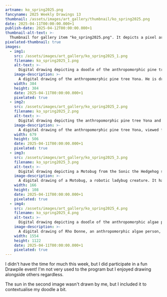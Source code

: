 ```yaml
---
artname: ko_spring2025.png
fancyname: 2025 Weekly Drawings 13
thumbnail: /assets/images/art_gallery/thumbnail/ko_spring2025.png
date: 2025-04-11T00:00:00.000+1
publish-date: 2025-04-12T00:00:00.000+1
thumbnail-alt-text: >-
  Thumbnail for gallery item "ko_spring2025.png". It depicts a pixel art drawing of a robotic ladybug creature.
pixelated-thumbnail: true
images:
  - img1:
    src: /assets/images/art_gallery/ko_spring2025_1.png
    filename: ko_spring2025_1.png
    alt-text: >-
      Digital drawing depicting a doodle of the anthropomorphic pine tree Yona.
    image-description: >-
      A digital drawing of the anthropomorphic pine tree Yona. He is drawn quite crudely, being a simple rectangle figure with stick limbs and a crudely drawn head. He has a blank expression with an open mouth.
    width: 384
    height: 384
    date: 2025-04-11T00:00:00.000+1
    pixelated: true
  - img2:
    src: /assets/images/art_gallery/ko_spring2025_2.png
    filename: ko_spring2025_2.png
    alt-text: >-
      Digital drawing depicting the anthropomorphic pine tree Yona and the sun.
    image-description: >-
      A digital drawing of the anthropomorphic pine tree Yona, viewed from behind as he points a finger at the sun accusingly. He is wearing purple latex shorts under a purple and gold robe which is mostly obscured by his long green hair. He is also wearing white and grey mechanical boots, and four rocket thrusters float behind him. The sun seems unphased by this. Towards the bottom of the image an orange cow and the top half of a bomb falling on something out of frame can be seen.
    width: 679
    height: 506
    date: 2025-04-11T00:00:00.000+1
    pixelated: true
  - img3:
    src: /assets/images/art_gallery/ko_spring2025_3.png
    filename: ko_spring2025_3.png
    alt-text: >-
      Digital drawing depicting a Motobug from the Sonic the Hedgehog series.
    image-description: >-
      A digital drawing of a Motobug, a robotic ladybug creature. It has a red shell, a blue head, and a single large dark grey wheel on its bottom half for locomotion. It has a white thruster on its side, and yellow antennas and two grey fangs on its head. It has two large eyes with large pupils, and its two arms are raised forward. Grey smoke clouds rise from the ground behind it.
    width: 166
    height: 108
    date: 2025-04-11T00:00:00.000+1
    pixelated: true
  - img4:
    src: /assets/images/art_gallery/ko_spring2025_4.png
    filename: ko_spring2025_4.png
    alt-text: >-
      Digital drawing depicting a doodle of the anthropomorphic algae person Rho Donne and the cartoony potted plant Planty.
    image-description: >-
      A digital drawing of Rho Donne, an anthropomorphic algae person, and Planty, a cartoonish potted plant. Rho Donne appears to the left, in a bust portrait. She has two "fins" on the side of her head and her hair forms two similar shapes on her forehead, the rest of it sitting on her hea dbeing large and a bit frizzy. Her eyes have multiple rings surrounding her pupils, and she has long eyelashes. She has six whiskers on her snout, and her mouth isn't visible. Planty appears to the right, viewed from a low perspective with his left knee raised and the other leg straight. Both hands are balled into fists, and his left hand is raised while his right hand is outstretched to the side. He has a simple smile on his face.
    width: 1554
    height: 1122
    date: 2025-04-11T00:00:00.000+1
    pixelated: true
---
```

<p>
	I didn't have the time for much this week, but I did participate in a fun Drawpile event! I'm not very used to the program but I enjoyed drawing alongside others regardless.
</p>
<p>
	The sun in the second image wasn't drawn by me, but I included it to contextualise my doodle a bit.
</p>
